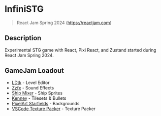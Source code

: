 # InfiniSTG

> React Jam Spring 2024 (https://reactjam.com)

## Description

Experimental STG game with React, Pixi React, and Zustand started during React Jam Spring 2024.

## GameJam Loadout

- [LDtk](https://ldtk.io/) - Level Editor
- [Zzfx](https://killedbyapixel.github.io/ZzFX/) - Sound Effects
- [Ship Mixer](https://kenney.itch.io/ship-mixer) - Ship Sprites
- [Kenney](https://kenney.nl/assets/tag:pixel?sort=update) - Tilesets & Bullets
- [PixelArt Starfields](https://space-spheremaps.itch.io/pixelart-starfields) - Backgrounds
- [VSCode Texture Packer](https://marketplace.visualstudio.com/items?itemName=Ourcade.vscode-texture-packer) - Texture Packer
